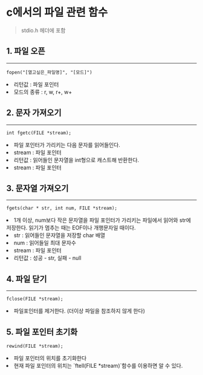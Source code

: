# c에서의 파일 관련 함수
>  stdio.h 헤더에 포함

## 1. 파일 오픈
---------------

    fopen("[열고싶은_파일명]", "[모드]")

<li> 리턴값 : 파일 포인터
<li> 모드의 종류 : r, w, r+, w+</li>

## 2. 문자 가져오기
---------------

    int fgetc(FILE *stream);

<li> 파일 포인터가 가리키는 다음 문자를 읽어들인다.

<li> stream : 파일 포인터
<li> 리턴값 :  읽어들인 문자열을 int형으로 캐스트해 반환한다.
<li> stream : 파일 포인터 </li>

## 3. 문자열 가져오기
---------------

    fgets(char * str, int num, FILE *stream);

<li> 1개 이상, num보다 작은 문자열을 파일 포인터가 가리키는 파일에서 읽어와 str에 저장한다.
읽기가 멈추는 때는 EOF이나 개행문자일 때이다.

<li>str : 읽어들인 문자열을 저장할 char 배열
<li>num : 읽어들일 최대 문자수
<li>stream : 파일 포인터
<li>리턴값 : 성공 - str, 실패 - null</li>

## 4. 파일 닫기
---------------

    fclose(FILE *stream);
<li> 파일포인터를 제거한다. (더이상 파일을 참조하지 않게 한다)


## 5. 파일 포인터 초기화
    rewind(FILE *stream);
<li> 파일 포인터의 위치를 초기화한다
<li> 현재 파일 포인터의 위치는 `ftell(FILE *stream)`함수를 이용하면 알 수 있다.
